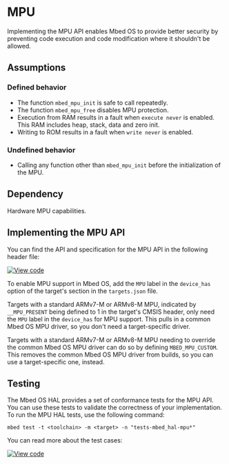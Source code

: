 <h1 id="mpu-port">MPU</h1>

Implementing the MPU API enables Mbed OS to provide better security by preventing code execution and code modification where it shouldn't be allowed.

## Assumptions

### Defined behavior

- The function `mbed_mpu_init` is safe to call repeatedly.
- The function `mbed_mpu_free` disables MPU protection.
- Execution from RAM results in a fault when `execute never` is enabled. This RAM includes heap, stack, data and zero init.
- Writing to ROM results in a fault when `write never` is enabled.

### Undefined behavior

- Calling any function other than `mbed_mpu_init` before the initialization of the MPU.

## Dependency

Hardware MPU capabilities.

## Implementing the MPU API

You can find the API and specification for the MPU API in the following header file:

[![View code](https://www.mbed.com/embed/?type=library)](http://os.mbed.com/docs/v6.6/mbed-os-api-doxy/group__hal__mpu.html)

To enable MPU support in Mbed OS, add the `MPU` label in the `device_has` option of the target's section in the `targets.json` file.

Targets with a standard ARMv7-M or ARMv8-M MPU, indicated by `__MPU_PRESENT` being defined to 1 in the target's CMSIS header, only need the `MPU` label in the `device_has` for MPU support. This pulls in a common Mbed OS MPU driver, so you don't need a target-specific driver.

Targets with a standard ARMv7-M or ARMv8-M MPU needing to override the common Mbed OS MPU driver can do so by defining `MBED_MPU_CUSTOM`. This removes the common Mbed OS MPU driver from builds, so you can use a target-specific one, instead.

## Testing

The Mbed OS HAL provides a set of conformance tests for the MPU API. You can use these tests to validate the correctness of your implementation. To run the MPU HAL tests, use the following command:

```
mbed test -t <toolchain> -m <target> -n "tests-mbed_hal-mpu*"
```

You can read more about the test cases:

 [![View code](https://www.mbed.com/embed/?type=library)](http://os.mbed.com/docs/v6.6/mbed-os-api-doxy/group__hal__mpu__tests.html)
